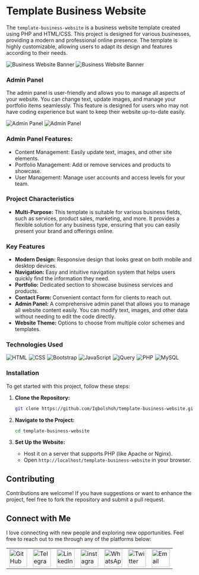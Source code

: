 # Template Business Website

The `template-business-website` is a business website template created using PHP and HTML/CSS. This project is designed for various businesses, providing a modern and professional online presence. The template is highly customizable, allowing users to adapt its design and features according to their needs.

![Business Website Banner](https://github.com/Iqbolshoh/template-business-website/blob/main/assets/img/banner-1.png)
![Business Website Banner](https://github.com/Iqbolshoh/template-business-website/blob/main/assets/img/banner-2.png)

### Admin Panel

The admin panel is user-friendly and allows you to manage all aspects of your website. You can change text, update images, and manage your portfolio items seamlessly. This feature is designed for users who may not have coding experience but want to keep their website up-to-date easily.

![Admin Panel](https://github.com/Iqbolshoh/template-business-website/blob/main/assets/img/admin-panel-1.png)
![Admin Panel](https://github.com/Iqbolshoh/template-business-website/blob/main/assets/img/admin-panel-2.png)

### Admin Panel Features:
- Content Management: Easily update text, images, and other site elements.
- Portfolio Management: Add or remove services and products to showcase.
- User Management: Manage user accounts and access levels for your team.

### Project Characteristics

- **Multi-Purpose:** This template is suitable for various business fields, such as services, product sales, marketing, and more. It provides a flexible solution for any business type, ensuring that you can easily present your brand and offerings online.

### Key Features

- **Modern Design:** Responsive design that looks great on both mobile and desktop devices.
- **Navigation:** Easy and intuitive navigation system that helps users quickly find the information they need.
- **Portfolio:** Dedicated section to showcase business services and products.
- **Contact Form:** Convenient contact form for clients to reach out.
- **Admin Panel:** A comprehensive admin panel that allows you to manage all website content easily. You can modify text, images, and other data without needing to edit the code directly.
- **Website Theme:** Options to choose from multiple color schemes and templates.

### Technologies Used

<div style="display: flex; flex-wrap: wrap; gap: 5px;">
    <img src="https://img.shields.io/badge/HTML-%23E34F26.svg?style=for-the-badge&logo=html5&logoColor=white" alt="HTML">
    <img src="https://img.shields.io/badge/CSS-%231572B6.svg?style=for-the-badge&logo=css3&logoColor=white" alt="CSS">
    <img src="https://img.shields.io/badge/Bootstrap-%23563D7C.svg?style=for-the-badge&logo=bootstrap&logoColor=white" alt="Bootstrap">
    <img src="https://img.shields.io/badge/JavaScript-%23F7DF1C.svg?style=for-the-badge&logo=javascript&logoColor=black" alt="JavaScript">
    <img src="https://img.shields.io/badge/jQuery-%230e76a8.svg?style=for-the-badge&logo=jquery&logoColor=white" alt="jQuery">
    <img src="https://img.shields.io/badge/PHP-%23777BB4.svg?style=for-the-badge&logo=php&logoColor=white" alt="PHP">
    <img src="https://img.shields.io/badge/MySQL-%234479A1.svg?style=for-the-badge&logo=mysql&logoColor=white" alt="MySQL">
</div>


### Installation

To get started with this project, follow these steps:

1. **Clone the Repository:**
   ```bash
   git clone https://github.com/Iqbolshoh/template-business-website.git
   ```

2. **Navigate to the Project:**
   ```bash
   cd template-business-website
   ```

3. **Set Up the Website:**
   - Host it on a server that supports PHP (like Apache or Nginx).
   - Open `http://localhost/template-business-website` in your browser.

## Contributing

Contributions are welcome! If you have suggestions or want to enhance the project, feel free to fork the repository and submit a pull request.

## Connect with Me

I love connecting with new people and exploring new opportunities. Feel free to reach out to me through any of the platforms below:

<table>
    <tr>
        <td>
            <a href="https://github.com/iqbolshoh">
                <img src="https://raw.githubusercontent.com/rahuldkjain/github-profile-readme-generator/master/src/images/icons/Social/github.svg"
                    height="48" width="48" alt="GitHub" />
            </a>
        </td>
        <td>
            <a href="https://t.me/iqbolshoh_777">
                <img src="https://github.com/gayanvoice/github-active-users-monitor/blob/master/public/images/icons/telegram.svg"
                    height="48" width="48" alt="Telegram" />
            </a>
        </td>
        <td>
            <a href="https://www.linkedin.com/in/iiqbolshoh/">
                <img src="https://github.com/gayanvoice/github-active-users-monitor/blob/master/public/images/icons/linkedin.svg"
                    height="48" width="48" alt="LinkedIn" />
            </a>
        </td>
        <td>
            <a href="https://instagram.com/iqbolshoh_777" target="blank"><img align="center"
                    src="https://raw.githubusercontent.com/rahuldkjain/github-profile-readme-generator/master/src/images/icons/Social/instagram.svg"
                    alt="instagram" height="48" width="48" /></a>
        </td>
        <td>
            <a href="https://wa.me/qr/22PVFQSMQQX4F1">
                <img src="https://github.com/gayanvoice/github-active-users-monitor/blob/master/public/images/icons/whatsapp.svg"
                    height="48" width="48" alt="WhatsApp" />
            </a>
        </td>
        <td>
            <a href="https://x.com/iqbolshoh_777">
                <img src="https://img.shields.io/badge/X-000000?style=for-the-badge&logo=x&logoColor=white" height="48"
                    width="48" alt="Twitter" />
            </a>
        </td>
        <td>
            <a href="mailto:iilhomjonov777@gmail.com">
                <img src="https://github.com/gayanvoice/github-active-users-monitor/blob/master/public/images/icons/gmail.svg"
                    height="48" width="48" alt="Email" />
            </a>
        </td>
    </tr>
</table>
